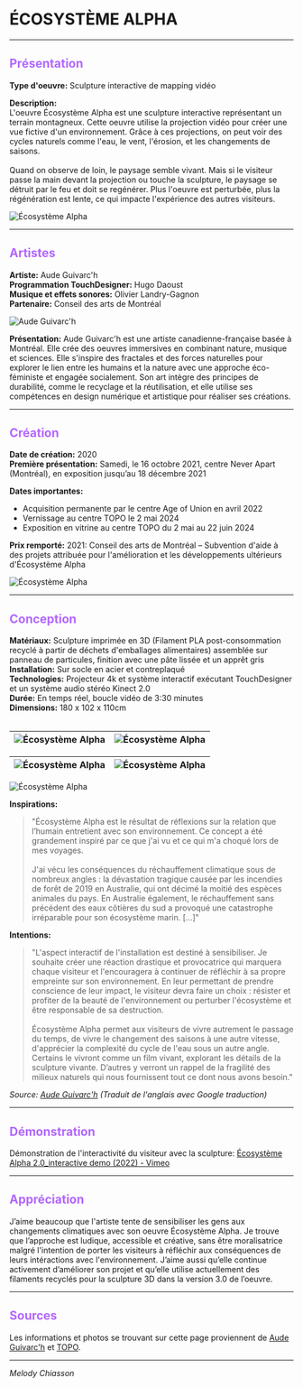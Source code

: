 <h1>ÉCOSYSTÈME ALPHA</h1>

---

## <span style="color:#B266FF">Présentation</span>
**Type d'oeuvre:** Sculpture interactive de mapping vidéo <br>

**Description:**<br>
L'oeuvre Écosystème Alpha est une sculpture interactive représentant un terrain montagneux. Cette oeuvre utilise la projection vidéo pour créer une vue fictive d'un environnement.
Grâce à ces projections, on peut voir des cycles naturels comme l'eau, le vent, l'érosion, et les changements de saisons. <br>
<br>
Quand on observe de loin, le paysage semble vivant. Mais si le visiteur passe la main devant la projection ou touche la sculpture, le paysage se détruit par le feu et doit se regénérer. Plus l'oeuvre est perturbée, plus la régénération est lente, ce qui impacte l'expérience des autres visiteurs.

![Écosystème Alpha](https://topo.art/chantier/wp-content/uploads/2024/05/ecosysteme-alpha_16x9.jpg)

---

## <span style="color:#B266FF">Artistes</span>
**Artiste:** Aude Guivarc'h <br>
**Programmation TouchDesigner:** Hugo Daoust <br>
**Musique et effets sonores:** Olivier Landry-Gagnon <br>
**Partenaire:** Conseil des arts de Montréal <br>

![Aude Guivarc'h](https://payload.cargocollective.com/1/2/72778/14503746/6B7D38A0-9B1B-48AD-91E5-11A3123885B7_1_105_c_1024.jpeg)

**Présentation:** Aude Guivarc'h est une artiste canadienne-française basée à Montréal. Elle crée des oeuvres immersives en combinant nature, musique et sciences. Elle s'inspire des fractales et des forces naturelles pour explorer le lien entre les humains et la nature avec une approche éco-féministe et engagée socialement. Son art intègre des principes de durabilité, comme le recyclage et la réutilisation, et elle utilise ses compétences en design numérique et artistique pour réaliser ses créations.

---


## <span style="color:#B266FF">Création</span>
**Date de création:** 2020 <br>
**Première présentation:** Samedi, le 16 octobre 2021, centre Never Apart (Montréal), en exposition jusqu’au 18 décembre 2021 <br>

**Dates importantes:** 
-	Acquisition permanente par le centre Age of Union en avril 2022
-	Vernissage au centre TOPO le 2 mai 2024
-	Exposition en vitrine au centre TOPO du 2 mai au 22 juin 2024

**Prix remporté:** 2021: Conseil des arts de Montréal – Subvention d'aide à des projets attribuée pour l'amélioration et les développements ultérieurs d'Écosystème Alpha

![Écosystème Alpha](https://payload.cargocollective.com/1/2/72778/14503746/596381CE-517A-401D-BF96-731E76F18EEB_1_105_c_1024.jpeg)

---

## <span style="color:#B266FF">Conception</span>
**Matériaux:** Sculpture imprimée en 3D (Filament PLA post-consommation recyclé à partir de déchets d'emballages alimentaires) assemblée sur panneau de particules, finition avec une pâte lissée et un apprêt gris <br>
**Installation:** Sur socle en acier et contreplaqué <br>
**Technologies:** Projecteur 4k et système interactif exécutant TouchDesigner et un système audio stéréo Kinect 2.0 <br>
**Durée:** En temps réel, boucle vidéo de 3:30 minutes <br>
**Dimensions:** 180 x 102 x 110cm <br>
<br>

|   ![Écosystème Alpha](https://payload.cargocollective.com/1/2/72778/14309594/C0129.gif)   |   ![Écosystème Alpha](https://payload.cargocollective.com/1/2/72778/14309594/C0129_1.gif)  |
|-----------|-----------|

|   ![Écosystème Alpha](https://payload.cargocollective.com/1/2/72778/14309594/C0134.gif)   |   ![Écosystème Alpha](https://payload.cargocollective.com/1/2/72778/14309594/C0131.gif)  |
|-----------|-----------|

![Écosystème Alpha](https://payload.cargocollective.com/1/2/72778/14541195/IMG_9169_3024.jpg)

**Inspirations:**

> "Écosystème Alpha est le résultat de réflexions sur la relation que l’humain entretient avec son environnement. Ce concept a été grandement inspiré par ce que j'ai vu et ce qui m'a choqué lors de mes voyages. <br> <br> J'ai vécu les conséquences du réchauffement climatique sous de nombreux angles : la dévastation tragique causée par les incendies de forêt de 2019 en Australie, qui ont décimé la moitié des espèces animales du pays. En Australie également, le réchauffement sans précédent des eaux côtières du sud a provoqué une catastrophe irréparable pour son écosystème marin. [...]"

**Intentions:**

> "L'aspect interactif de l'installation est destiné à sensibiliser. Je souhaite créer une réaction drastique et provocatrice qui marquera chaque visiteur et l'encouragera à continuer de réfléchir à sa propre empreinte sur son environnement. En leur permettant de prendre conscience de leur impact, le visiteur devra faire un choix : résister et profiter de la beauté de l'environnement ou perturber l'écosystème et être responsable de sa destruction.<br> <br> Écosystème Alpha permet aux visiteurs de vivre autrement le passage du temps, de vivre le changement des saisons à une autre vitesse, d'apprécier la complexité du cycle de l'eau sous un autre angle. Certains le vivront comme un film vivant, explorant les détails de la sculpture vivante. D’autres y verront un rappel de la fragilité des milieux naturels qui nous fournissent tout ce dont nous avons besoin."

*Source: [Aude Guivarc'h](https://guivar.ch/Ecosystem-Alpha_v-2-0) (Traduit de l'anglais avec Google traduction)*

---

## <span style="color:#B266FF">Démonstration</span>

Démonstration de l'interactivité du visiteur avec la sculpture: [Écosystème Alpha 2.0_interactive demo (2022) - Vimeo](https://vimeo.com/793682557)

---

## <span style="color:#B266FF">Appréciation</span>

J’aime beaucoup que l'artiste tente de sensibiliser les gens aux changements climatiques avec son oeuvre Écosystème Alpha. Je trouve que l’approche est ludique, accessible et créative, sans être moralisatrice malgré l'intention de porter les visiteurs à réfléchir aux conséquences de leurs intéractions avec l'environnement. J’aime aussi qu’elle continue activement d’améliorer son projet et qu’elle utilise actuellement des filaments recyclés pour la sculpture 3D dans la version 3.0 de l’oeuvre. 

---

## <span style="color:#B266FF">Sources</span>
Les informations et photos se trouvant sur cette page proviennent de [Aude Guivarc'h](https://guivar.ch/Ecosystem-Alpha_v-2-0) et [TOPO](https://www.agencetopo.qc.ca/wp/events/event/ecosysteme-alpha-aude-guivarch/).

---

*Melody Chiasson*